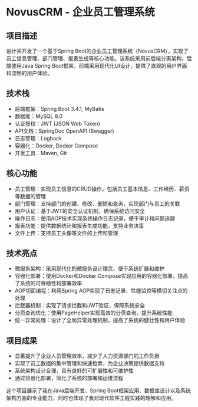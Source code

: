 # NovusCRM - 企业员工管理系统

## 项目描述
设计并开发了一个基于Spring Boot的企业员工管理系统（NovusCRM），实现了员工信息管理、部门管理、报表生成等核心功能。该系统采用前后端分离架构，后端使用Java Spring Boot框架，前端采用现代化UI设计，提供了直观的用户界面和流畅的用户体验。

## 技术栈
- 后端框架：Spring Boot 3.4.1, MyBatis
- 数据库：MySQL 8.0
- 认证授权：JWT (JSON Web Token)
- API文档：SpringDoc OpenAPI (Swagger)
- 日志管理：Logback
- 容器化：Docker, Docker Compose
- 开发工具：Maven, Git

## 核心功能
- 员工管理：实现员工信息的CRUD操作，包括员工基本信息、工作经历、薪资等数据的管理
- 部门管理：支持部门的创建、修改、删除和查询，实现部门与员工的关联
- 用户认证：基于JWT的安全认证机制，确保系统访问安全
- 操作日志：使用AOP技术实现系统操作日志记录，便于审计和问题追踪
- 报表功能：提供数据统计和报表生成功能，支持业务决策
- 文件上传：支持员工头像等文件的上传和管理

## 技术亮点
- 微服务架构：采用现代化的微服务设计理念，便于系统扩展和维护
- 容器化部署：使用Docker和Docker Compose实现应用的容器化部署，提高了系统的可移植性和部署效率
- AOP切面编程：利用Spring AOP实现了日志记录、性能监控等横切关注点的处理
- 拦截器机制：实现了请求拦截和JWT验证，保障系统安全
- 分页查询优化：使用PageHelper实现高效的分页查询，提升系统性能
- 统一异常处理：设计了全局异常处理机制，提高了系统的健壮性和用户体验

## 项目成果
- 显著提升了企业人员管理效率，减少了人力资源部门的工作负担
- 实现了员工数据的集中管理和快速检索，为企业决策提供数据支持
- 系统架构设计合理，具有良好的可扩展性和可维护性
- 通过容器化部署，简化了系统的部署和运维流程

这个项目展示了我在Java后端开发、Spring Boot框架应用、数据库设计以及系统架构方面的专业能力，同时也体现了我对现代软件工程实践的理解和应用。